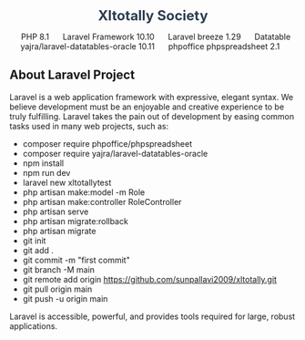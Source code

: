 <p align="center"><a href="https://github.com/sunpallavi2009/xltotally" target="_blank" style="font-size: 24px; font-weight: bold; color: #2c3e50; text-decoration: none;">Xltotally Society</a></p>

<p style="text-align: center;">
  <span style="margin: 0 10px;">PHP 8.1</span>
  <span style="margin: 0 10px;">Laravel Framework 10.10</span>
  <span style="margin: 0 10px;">Laravel breeze 1.29</span>
  <span style="margin: 0 10px;">Datatable yajra/laravel-datatables-oracle 10.11</span>
  <span style="margin: 0 10px;">phpoffice phpspreadsheet 2.1</span>
</p>

## About Laravel Project

Laravel is a web application framework with expressive, elegant syntax. We believe development must be an enjoyable and creative experience to be truly fulfilling. Laravel takes the pain out of development by easing common tasks used in many web projects, such as:

- composer require phpoffice/phpspreadsheet
- composer require yajra/laravel-datatables-oracle
- npm install
- npm run dev
- laravel new xltotallytest 
- php artisan make:model -m Role
- php artisan make:controller RoleController
- php artisan serve
- php artisan migrate:rollback
- php artisan migrate
- git init
- git add .
- git commit -m "first commit"
- git branch -M main
- git remote add origin https://github.com/sunpallavi2009/xltotally.git
- git pull origin main
- git push -u origin main

Laravel is accessible, powerful, and provides tools required for large, robust applications.
